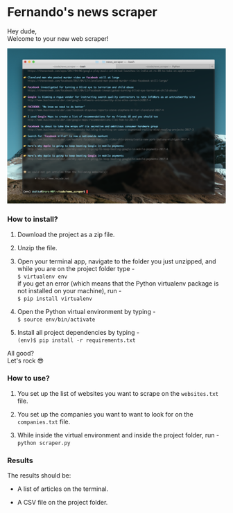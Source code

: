 # Fernando's news scraper

Hey dude,  
Welcome to your new web scraper!

![scraper](images/scraper.png)

### How to install?
1. Download the project as a zip file.

1. Unzip the file.

1. Open your terminal app, navigate to the folder you just unzipped, and while you are on the project folder type -  
``$ virtualenv env``  
if you get an error (which means that the Python virtualenv package is not installed on your machine), run -  
``$ pip install virtualenv``  

1. Open the Python virtual environment by typing -  
``$ source env/bin/activate``  

1. Install all project dependencies by typing -  
``(env)$ pip install -r requirements.txt``  

All good?  
Let's rock 😎

### How to use?
1. You set up the list of websites you want to scrape on the ``websites.txt`` file.

1. You set up the companies you want to want to look for on the ``companies.txt`` file.

1. While inside the virtual environment and inside the project folder, run - ``python scraper.py``

### Results
The results should be:
* A list of articles on the terminal.

* A CSV file on the project folder.
